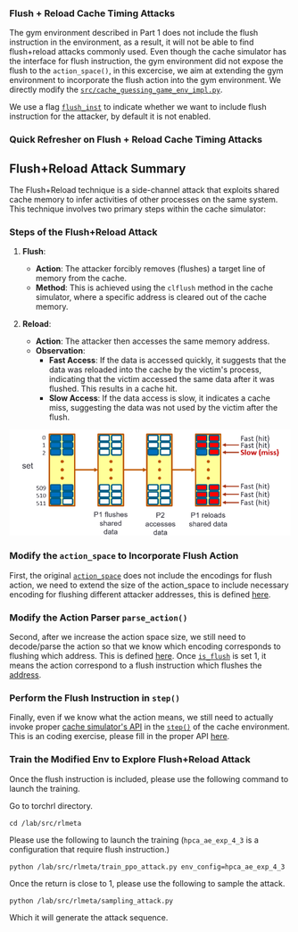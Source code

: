 ### Flush + Reload Cache Timing Attacks

The gym environment described in Part 1 does not include the flush instruction in the environment, as a result, it will
not be able to find flush+reload attacks commonly used. Even though the cache simulator has the interface for flush instruction,
the gym environment did not expose the flush to the ```action_space()```, in this excercise, we aim at extending the gym environment to incorporate the flush action into the gym environment. We directly modify the [```src/cache_guessing_game_env_impl.py```](https://github.com/rl4cas/lab/blob/main/src/cache_guessing_game_env_impl.py).

We use a flag [```flush_inst```](https://github.com/rl4cas/lab/blob/main/src/cache_guessing_game_env_impl.py#L100) to indicate whether we want to include flush instruction for the attacker, by default it is not enabled.

### Quick Refresher on Flush + Reload Cache Timing Attacks

## Flush+Reload Attack Summary

The Flush+Reload technique is a side-channel attack that exploits shared cache memory to infer activities of other processes on the same system. This technique involves two primary steps within the cache simulator:

### Steps of the Flush+Reload Attack

1. **Flush**:
   - **Action**: The attacker forcibly removes (flushes) a target line of memory from the cache.
   - **Method**: This is achieved using the `clflush` method in the cache simulator, where a specific address is cleared out of the cache memory.

2. **Reload**:
   - **Action**: The attacker then accesses the same memory address.
   - **Observation**:
     - **Fast Access**: If the data is accessed quickly, it suggests that the data was reloaded into the cache by the victim's process, indicating that the victim accessed the same data after it was flushed. This results in a cache hit.
     - **Slow Access**: If the data access is slow, it indicates a cache miss, suggesting the data was not used by the victim after the flush.



<div align="center">
  <img src="fig/flushandreload_new.png" width="1500" alt="Flush and Reload Illustration">
</div>


### Modify the ```action_space``` to Incorporate Flush Action

First, the original [```action_space```](https://github.com/rl4cas/lab/blob/main/src/cache_guessing_game_env_impl.py#L172) does not include the encodings for flush action, we need to extend the size of the action_space to include necessary encoding for flushing different attacker addresses, this is defined [here](https://github.com/rl4cas/lab/blob/main/src/cache_guessing_game_env_impl.py#L177).

### Modify the Action Parser ```parse_action()``` 

Second, after we increase the action space size, we still need to decode/parse the action so that we know which encoding corresponds to flushing which address. This is defined [here](https://github.com/rl4cas/lab/blob/main/src/cache_guessing_game_env_impl.py#L441). Once [```is_flush```](https://github.com/rl4cas/lab/blob/main/src/cache_guessing_game_env_impl.py#L446) is set 1, it means the action correspond to a flush instruction which flushes the [address](https://github.com/rl4cas/lab/blob/main/src/cache_guessing_game_env_impl.py#L445).

### Perform the Flush Instruction in ```step()```

Finally, even if we know what the action means, we still need to actually invoke proper [cache simulator's API](https://github.com/rl4cas/lab/blob/main/src/cache_guessing_game_env_impl.py) in the [```step()```](https://github.com/rl4cas/lab/blob/main/src/cache_guessing_game_env_impl.py?plain=1#L204) of the cache environment. This is an coding exercise, please fill in the proper API [here](https://github.com/rl4cas/lab/blob/main/src/cache_guessing_game_env_impl.py?plain=1#L295).

### Train the Modified Env to Explore Flush+Reload Attack

Once the flush instruction is included, please use the following command to launch the training.

Go to torchrl directory.
```
cd /lab/src/rlmeta
```

Please use the following to launch the training (```hpca_ae_exp_4_3``` is a configuration that require flush instruction.)

```
python /lab/src/rlmeta/train_ppo_attack.py env_config=hpca_ae_exp_4_3
```

Once the return is close to 1, please use the following to sample the attack.

```
python /lab/src/rlmeta/sampling_attack.py
```
Which it will generate the attack sequence.
